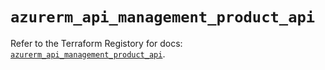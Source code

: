 # `azurerm_api_management_product_api`

Refer to the Terraform Registory for docs: [`azurerm_api_management_product_api`](https://registry.terraform.io/providers/hashicorp/azurerm/3.60.0/docs/resources/api_management_product_api).
